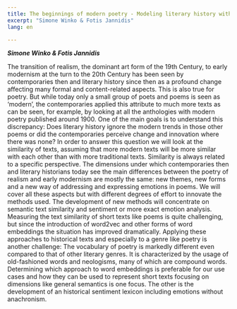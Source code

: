 ```yaml
---
title: The beginnings of modern poetry - Modeling literary history with text similarities
excerpt: "Simone Winko & Fotis Jannidis"
lang: en

---
```


***Simone Winko & Fotis Jannidis***

The transition of realism, the dominant art form of the 19th Century, to early modernism at the turn to the 20th Century has been seen by contemporaries then and literary history since then as a profound change affecting many formal and content-related aspects. This is also true for poetry. But while today only a small group of poets and poems is seen as ‘modern’, the contemporaries applied this attribute to much more texts as can be seen, for example, by looking at all the anthologies with modern poetry published around 1900. One of the main goals is to understand this discrepancy: Does literary history ignore the modern trends in those other poems or did the contemporaries perceive change and innovation where there was none? In order to answer this question we will look at the similarity of texts, assuming that more modern texts will be more similar with each other than with more traditional texts. Similarity is always related to a specific perspective. The dimensions under which contemporaries then and literary historians today see the main differences between the poetry of realism and early modernism are mostly the same: new themes, new forms and a new way of addressing and expressing emotions in poems. We will cover all these aspects but with different degrees of effort to innovate the methods used. The development of new methods will concentrate on semantic text similarity and sentiment or more exact emotion analysis. Measuring the text similarity of short texts like poems is quite challenging, but since the introduction of word2vec and other forms of word embeddings the situation has improved dramatically. Applying these approaches to historical texts and especially to a genre like poetry is another challenge: The vocabulary of poetry is markedly different even compared to that of other literary genres. It is characterized by the usage of old-fashioned words and neologisms, many of which are compound words. Determining which approach to word embeddings is preferable for our use cases and how they can be used to represent short texts focusing on dimensions like general semantics is one focus. The other is the development of an historical sentiment lexicon including emotions without anachronism. 
